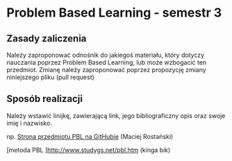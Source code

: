 # Problem Based Learning - semestr 3

## Zasady zaliczenia
Należy zaproponować odnośnik do jakiegoś materiału, który dotyczy nauczania poprzez Problem Based Learning, lub może wzbogacić ten przedmiot.
Zmianę należy zaproponować poprzez propozycję zmiany niniejszego pliku (pull request)

## Sposób realizacji
Należy wstawić linijkę, zawierającą link, jego bibliograficzny opis oraz swoje imię i nazwisko.

np. [Strona przedmiotu PBL na GitHubie](https://github.com/MRostanski/PBL_3/) (Maciej Rostański)


[metoda PBL ]http://www.studygs.net/pbl.htm (kinga bik)
